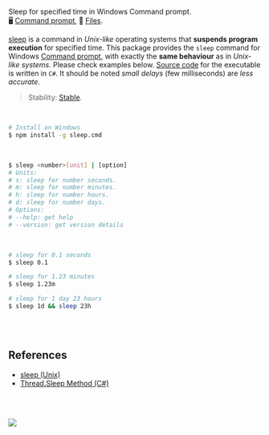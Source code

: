 Sleep for specified time in Windows Command prompt.<br>
🖥️ [Command prompt](https://www.npmjs.com/package/sleep.cmd),
📜 [Files](https://unpkg.com/sleep.cmd/).

[sleep] is a command in *Unix-like* operating systems that **suspends program**
**execution** for specified time. This package provides the `sleep` command for
Windows [Command prompt], with exactly the **same behaviour** as in *Unix-like*
*systems*. Please check examples below. [Source code] for the executable is
written in `C#`. It should be noted *small delays* (few milliseconds) are *less*
*accurate*.

> Stability: [Stable](https://www.youtube.com/watch?v=L1j93RnIxEo).

[sleep]: https://en.wikipedia.org/wiki/Sleep_(Unix)
[Command prompt]: https://en.wikipedia.org/wiki/Cmd.exe
[Source code]: https://replit.com/@wolfram77/sleep-cmd

<br>

```bash
# Install on Windows
$ npm install -g sleep.cmd
```

<br>

```bash
$ sleep <number>[unit] | [option]
# Units:
# s: sleep for number seconds.
# m: sleep for number minutes.
# h: sleep for number hours.
# d: sleep for number days.
# Options:
# --help: get help
# --version: get version details
```

<br>

```bash
# sleep for 0.1 seconds
$ sleep 0.1

# sleep for 1.23 minutes
$ sleep 1.23m

# sleep for 1 day 23 hours
$ sleep 1d && sleep 23h
```

<br>
<br>


## References

- [sleep (Unix)][sleep]
- [Thread.Sleep Method (C#)](https://docs.microsoft.com/en-us/dotnet/api/system.threading.thread.sleep)

<br>
<br>

[![](https://img.youtube.com/vi/rCSCPujLs14/maxresdefault.jpg)](https://www.youtube.com/watch?v=rCSCPujLs14)
